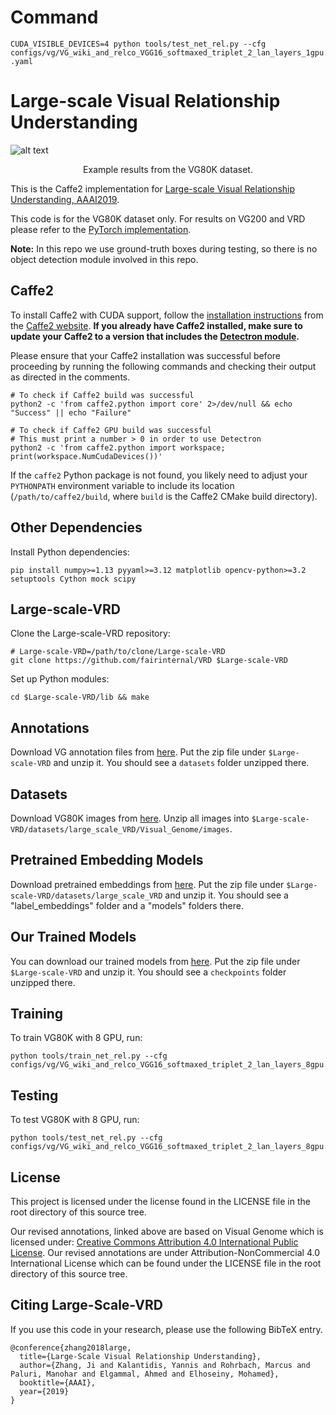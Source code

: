 # Command
`CUDA_VISIBLE_DEVICES=4 python tools/test_net_rel.py --cfg configs/vg/VG_wiki_and_relco_VGG16_softmaxed_triplet_2_lan_layers_1gpu.yaml`
# Large-scale Visual Relationship Understanding

![alt text](https://github.com/facebookresearch/Large-Scale-VRD/blob/master/Examples.PNG)
<p align="center">Example results from the VG80K dataset.</p>

This is the Caffe2 implementation for [Large-scale Visual Relationship Understanding, AAAI2019](https://arxiv.org/abs/1804.10660).

This code is for the VG80K dataset only. For results on VG200 and VRD please refer to the [PyTorch implementation](https://github.com/jz462/Large-Scale-VRD.pytorch).

**Note:** In this repo we use ground-truth boxes during testing, so there is no object detection module involved in this repo.

## Caffe2

To install Caffe2 with CUDA support, follow the [installation instructions](https://caffe2.ai/docs/getting-started.html) from the [Caffe2 website](https://caffe2.ai/). **If you already have Caffe2 installed, make sure to update your Caffe2 to a version that includes the [Detectron module](https://github.com/pytorch/pytorch/tree/master/modules/detectron).**

Please ensure that your Caffe2 installation was successful before proceeding by running the following commands and checking their output as directed in the comments.

```
# To check if Caffe2 build was successful
python2 -c 'from caffe2.python import core' 2>/dev/null && echo "Success" || echo "Failure"

# To check if Caffe2 GPU build was successful
# This must print a number > 0 in order to use Detectron
python2 -c 'from caffe2.python import workspace; print(workspace.NumCudaDevices())'
```

If the `caffe2` Python package is not found, you likely need to adjust your `PYTHONPATH` environment variable to include its location (`/path/to/caffe2/build`, where `build` is the Caffe2 CMake build directory).

## Other Dependencies

Install Python dependencies:

```
pip install numpy>=1.13 pyyaml>=3.12 matplotlib opencv-python>=3.2 setuptools Cython mock scipy
```

## Large-scale-VRD

Clone the Large-scale-VRD repository:

```
# Large-scale-VRD=/path/to/clone/Large-scale-VRD
git clone https://github.com/fairinternal/VRD $Large-scale-VRD
```

Set up Python modules:

```
cd $Large-scale-VRD/lib && make
```

## Annotations

Download VG annotation files from [here](https://www.dropbox.com/s/minpyv59crdifk9/datasets.zip). Put the zip file under `$Large-scale-VRD` and unzip it. You should see a `datasets` folder unzipped there.

## Datasets

Download VG80K images from [here](http://visualgenome.org/api/v0/api_home.html). Unzip all images into `$Large-scale-VRD/datasets/large_scale_VRD/Visual_Genome/images`.

## Pretrained Embedding Models

Download pretrained embeddings from [here](https://www.dropbox.com/s/r6uh5n9h76k41w7/Ji%20Zhang%20-%20embeddings.zip). Put the zip file under `$Large-scale-VRD/datasets/large_scale_VRD` and unzip it. You should see a "label_embeddings" folder and a "models" folders there.

## Our Trained Models

You can download our trained models from [here](https://www.dropbox.com/s/t5b1b2odn781035/checkpoints.zip). Put the zip file under `$Large-scale-VRD` and unzip it. You should see a `checkpoints` folder unzipped there.

## Training

To train VG80K with 8 GPU, run:

```
python tools/train_net_rel.py --cfg configs/vg/VG_wiki_and_relco_VGG16_softmaxed_triplet_2_lan_layers_8gpu.yaml
```

## Testing

To test VG80K with 8 GPU, run:

```
python tools/test_net_rel.py --cfg configs/vg/VG_wiki_and_relco_VGG16_softmaxed_triplet_2_lan_layers_8gpu.yaml 
```

## License
This project is licensed under the license found in the LICENSE file in the root directory of this source tree.

Our revised annotations, linked above are based on Visual Genome which is licensed under:
[Creative Commons Attribution 4.0 International Public License](https://creativecommons.org/licenses/by/4.0/). 
Our revised annotations are under Attribution-NonCommercial 4.0 International License which can be found under the LICENSE file in the root directory of this source tree.


## Citing Large-Scale-VRD
If you use this code in your research, please use the following BibTeX entry.
```
@conference{zhang2018large,
  title={Large-Scale Visual Relationship Understanding},
  author={Zhang, Ji and Kalantidis, Yannis and Rohrbach, Marcus and Paluri, Manohar and Elgammal, Ahmed and Elhoseiny, Mohamed},
  booktitle={AAAI},
  year={2019}
}
